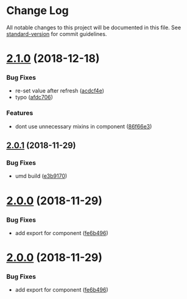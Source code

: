 # Change Log

All notable changes to this project will be documented in this file. See [standard-version](https://github.com/conventional-changelog/standard-version) for commit guidelines.

<a name="2.1.0"></a>
# [2.1.0](https://github.com/pimlie/vue-bootstrap-slider/compare/v2.0.1...v2.1.0) (2018-12-18)


### Bug Fixes

* re-set value after refresh ([acdcf4e](https://github.com/pimlie/vue-bootstrap-slider/commit/acdcf4e))
* typo ([afdc706](https://github.com/pimlie/vue-bootstrap-slider/commit/afdc706))


### Features

* dont use unnecessary mixins in component ([86f66e3](https://github.com/pimlie/vue-bootstrap-slider/commit/86f66e3))



<a name="2.0.1"></a>
## [2.0.1](https://github.com/pimlie/vue-bootstrap-slider/compare/v2.0.0...v2.0.1) (2018-11-29)


### Bug Fixes

* umd build ([e3b9170](https://github.com/pimlie/vue-bootstrap-slider/commit/e3b9170))



<a name="2.0.0"></a>
# [2.0.0](https://github.com/pimlie/vue-bootstrap-slider/compare/v1.4.0...v2.0.0) (2018-11-29)


### Bug Fixes

* add export for component ([fe6b496](https://github.com/pimlie/vue-bootstrap-slider/commit/fe6b496))



<a name="2.0.0"></a>
# [2.0.0](https://github.com/pimlie/vue-bootstrap-slider/compare/v1.4.0...v2.0.0) (2018-11-29)


### Bug Fixes

* add export for component ([fe6b496](https://github.com/pimlie/vue-bootstrap-slider/commit/fe6b496))
